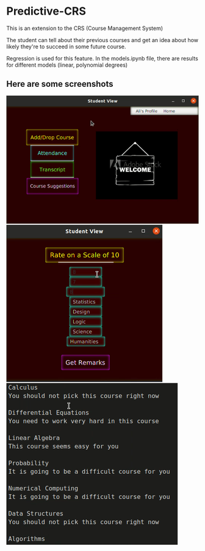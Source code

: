 # Predictive-CRS

This is an extension to the CRS (Course Management System)

The student can tell about their previous courses and get an idea about how likely they're to succeed in some future course.

Regression is used for this feature. In the models.ipynb file, there are results for different models (linear, polynomial degrees)


## Here are some screenshots

![alt text](/images/p1.png)
![alt text](/images/p2.png)
![alt text](/images/p3.png)
